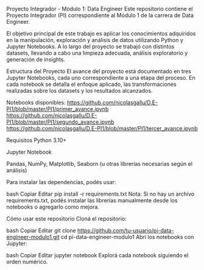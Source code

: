 Proyecto Integrador - Módulo 1: Data Engineer
Este repositorio contiene el Proyecto Integrador (PI) correspondiente al Módulo 1 de la carrera de Data Engineer.

El objetivo principal de este trabajo es aplicar los conocimientos adquiridos en la manipulación, exploración y análisis de datos utilizando Python y Jupyter Notebooks. A lo largo del proyecto se trabajó con distintos datasets, llevando a cabo una limpieza adecuada, análisis exploratorio y generación de insights.

Estructura del Proyecto
El avance del proyecto está documentado en tres Jupyter Notebooks, cada uno correspondiente a una etapa del proceso. En cada notebook se detalla el enfoque aplicado, las transformaciones realizadas sobre los datasets y los resultados alcanzados.

Notebooks disponibles:
https://github.com/nicolasgallu/D.E-PI1/blob/master/PI1/primer_avance.ipynb
https://github.com/nicolasgallu/D.E-PI1/blob/master/PI1/segundo_avance.ipynb
https://github.com/nicolasgallu/D.E-PI1/blob/master/PI1/tercer_avance.ipynb


Requisitos
Python 3.10+

Jupyter Notebook

Pandas, NumPy, Matplotlib, Seaborn (u otras librerías necesarias según el análisis)

Para instalar las dependencias, podés usar:

bash
Copiar
Editar
pip install -r requirements.txt
Nota: Si no hay un archivo requirements.txt, podés instalar las librerías manualmente desde los notebooks o agregarlo como mejora.

Cómo usar este repositorio
Cloná el repositorio:

bash
Copiar
Editar
git clone https://github.com/tu-usuario/pi-data-engineer-modulo1.git
cd pi-data-engineer-modulo1
Abrí los notebooks con Jupyter:

bash
Copiar
Editar
jupyter notebook
Explorá cada notebook siguiendo el orden numérico.
